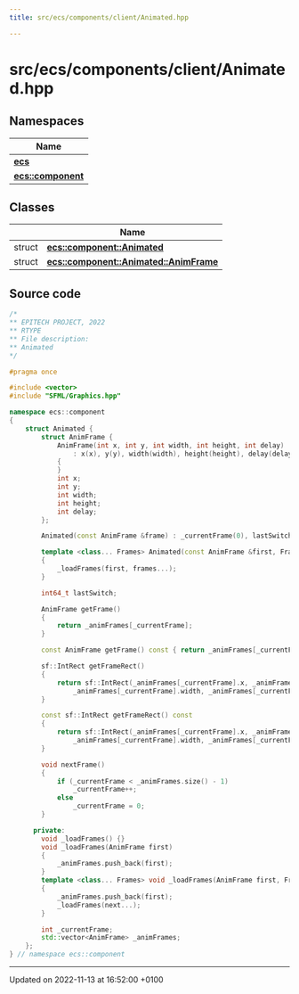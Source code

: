 ```yaml
---
title: src/ecs/components/client/Animated.hpp

---
```


# src/ecs/components/client/Animated.hpp



## Namespaces

| Name           |
| -------------- |
| **[ecs](Namespaces/namespaceecs.md)**  |
| **[ecs::component](Namespaces/namespaceecs_1_1component.md)**  |

## Classes

|                | Name           |
| -------------- | -------------- |
| struct | **[ecs::component::Animated](Classes/structecs_1_1component_1_1_animated.md)**  |
| struct | **[ecs::component::Animated::AnimFrame](Classes/structecs_1_1component_1_1_animated_1_1_anim_frame.md)**  |




## Source code

```cpp
/*
** EPITECH PROJECT, 2022
** RTYPE
** File description:
** Animated
*/

#pragma once

#include <vector>
#include "SFML/Graphics.hpp"

namespace ecs::component
{
    struct Animated {
        struct AnimFrame {
            AnimFrame(int x, int y, int width, int height, int delay)
                : x(x), y(y), width(width), height(height), delay(delay)
            {
            }
            int x;
            int y;
            int width;
            int height;
            int delay;
        };

        Animated(const AnimFrame &frame) : _currentFrame(0), lastSwitch(0) { _loadFrames(frame); }

        template <class... Frames> Animated(const AnimFrame &first, Frames... frames) : _currentFrame(0), lastSwitch(0)
        {
            _loadFrames(first, frames...);
        }

        int64_t lastSwitch;

        AnimFrame getFrame()
        {
            return _animFrames[_currentFrame];
        }

        const AnimFrame getFrame() const { return _animFrames[_currentFrame]; }

        sf::IntRect getFrameRect()
        {
            return sf::IntRect(_animFrames[_currentFrame].x, _animFrames[_currentFrame].y,
                _animFrames[_currentFrame].width, _animFrames[_currentFrame].height);
        }

        const sf::IntRect getFrameRect() const
        {
            return sf::IntRect(_animFrames[_currentFrame].x, _animFrames[_currentFrame].y,
                _animFrames[_currentFrame].width, _animFrames[_currentFrame].height);
        }

        void nextFrame()
        {
            if (_currentFrame < _animFrames.size() - 1)
                _currentFrame++;
            else
                _currentFrame = 0;
        }

      private:
        void _loadFrames() {}
        void _loadFrames(AnimFrame first)
        {
            _animFrames.push_back(first);
        }
        template <class... Frames> void _loadFrames(AnimFrame first, Frames... next)
        {
            _animFrames.push_back(first);
            _loadFrames(next...);
        }

        int _currentFrame;
        std::vector<AnimFrame> _animFrames;
    };
} // namespace ecs::component
```


-------------------------------

Updated on 2022-11-13 at 16:52:00 +0100
